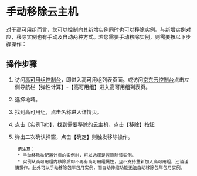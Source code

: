 # 手动移除云主机

对于高可用组而言，您可以控制向其新增实例同时也可以移除实例。与新增实例对应，移除实例也有手动及自动两种方式。若您需要手动移除实例，则需要按以下步骤操作：


## 操作步骤

1. 访问[高可用组控制台](https://cns-console.jdcloud.com/availabilitygroup/list)，即进入高可用组列表页面。或访问[京东云控制台](https://console.jdcloud.com)点击左侧导航栏【弹性计算】-【高可用组】进入高可用组列表页。
2. 选择地域。
3. 找到高可用组，点击名称进入详情页。
4. 点击【实例Tab】，找到需要移除的云主机，点击【移除】按钮
5. 弹出二次确认弹窗，点击【确定】则触发移除操作。

		请注意：
		* 手动移除按配置计费的实例时，可以选择是否删除该实例。
		* 实例从高可用组内移除后即不再有高可用组属性，且不支持重新加入高可用组，还请谨慎操作。此外可以手动移除包年包月实例，而自动伸缩功能无法自动移除包年包月实例。
